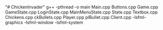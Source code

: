 "# ChickenInvader" 
g++ -pthread -o main Main.cpp Buttons.cpp Game.cpp GameState.cpp LoginState.cpp MainMenuState.cpp State.cpp Textbox.cpp Chickens.cpp ckBullets.cpp Player.cpp plBullet.cpp Client.cpp -lsfml-graphics -lsfml-window -lsfml-system
